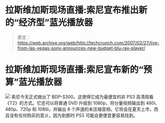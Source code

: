 # 拉斯维加斯现场直播:索尼宣布推出新的“经济型”蓝光播放器

> 原文：<https://web.archive.org/web/http://techcrunch.com/2007/02/27/live-from-las-vegas-sony-announces-new-budget-blu-ray-player/>

# 拉斯维加斯现场直播:索尼宣布新的“预算”蓝光播放器

![](img/0bfac3fbc568df136f7355e79773de5a.png)
索尼今天正式做出了 BDP-S300。这使得它成为最便宜的非 PS3 高清观看《T2》的方式。它还可以将普通 DVD 升级到 1080p，将分量视频输出到 480i、480p、720p 和 1080i，并输出 8 个声道的未压缩音频。它将会在夏天上市，而且没有任何购买的意义，因为到那时 PS3 可能会更便宜更容易找到。